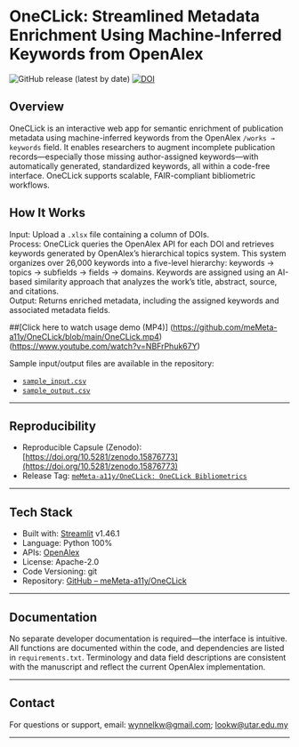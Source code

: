 # OneCLick: Streamlined Metadata Enrichment Using Machine-Inferred Keywords from OpenAlex  
![GitHub release (latest by date)](https://img.shields.io/github/v/release/meMeta-a11y/OneCLick)
[![DOI](https://zenodo.org/badge/DOI/10.5281/zenodo.15876773.svg)](https://doi.org/10.5281/zenodo.15876773)

## Overview  
OneCLick is an interactive web app for semantic enrichment of publication metadata using machine-inferred keywords from the OpenAlex `/works → keywords` field. It enables researchers to augment incomplete publication records—especially those missing author-assigned keywords—with automatically generated, standardized keywords, all within a code-free interface. OneCLick supports scalable, FAIR-compliant bibliometric workflows.

## How It Works  
Input: Upload a `.xlsx` file containing a column of DOIs.  
Process: OneCLick queries the OpenAlex API for each DOI and retrieves keywords generated by OpenAlex’s hierarchical topics system. This system organizes over 26,000 keywords into a five-level hierarchy: keywords → topics → subfields → fields → domains. Keywords are assigned using an AI-based similarity approach that analyzes the work’s title, abstract, source, and citations.  
Output: Returns enriched metadata, including the assigned keywords and associated metadata fields.

##[Click here to watch usage demo (MP4)]
(https://github.com/meMeta-a11y/OneCLick/blob/main/OneCLick.mp4)
(https://www.youtube.com/watch?v=NBFrPhuk67Y)

Sample input/output files are available in the repository:
- [`sample_input.csv`](https://github.com/meMeta-a11y/OneCLick/blob/389148f5bce7c6bc934479c38bede7518182d932/input%20file.xlsx)  
- [`sample_output.csv`](https://github.com/meMeta-a11y/OneCLick/blob/389148f5bce7c6bc934479c38bede7518182d932/openalex_keywords.xlsx)  

---

## Reproducibility  
- Reproducible Capsule (Zenodo): [https://doi.org/10.5281/zenodo.15876773](https://doi.org/10.5281/zenodo.15876773)  
- Release Tag: [`meMeta-a11y/OneCLick: OneCLick Bibliometrics`](https://github.com/meMeta-a11y/OneCLick/releases)

---

## Tech Stack  
- Built with: [Streamlit](https://streamlit.io) v1.46.1  
- Language: Python 100%  
- APIs: [OpenAlex](https://openalex.org)  
- License: Apache-2.0  
- Code Versioning: git  
- Repository: [GitHub – meMeta-a11y/OneCLick](https://github.com/meMeta-a11y/OneCLick)

---

## Documentation  
No separate developer documentation is required—the interface is intuitive. All functions are documented within the code, and dependencies are listed in `requirements.txt`. Terminology and data field descriptions are consistent with the manuscript and reflect the current OpenAlex implementation.

---

## Contact  
For questions or support, email: wynnelkw@gmail.com; lookw@utar.edu.my

---

